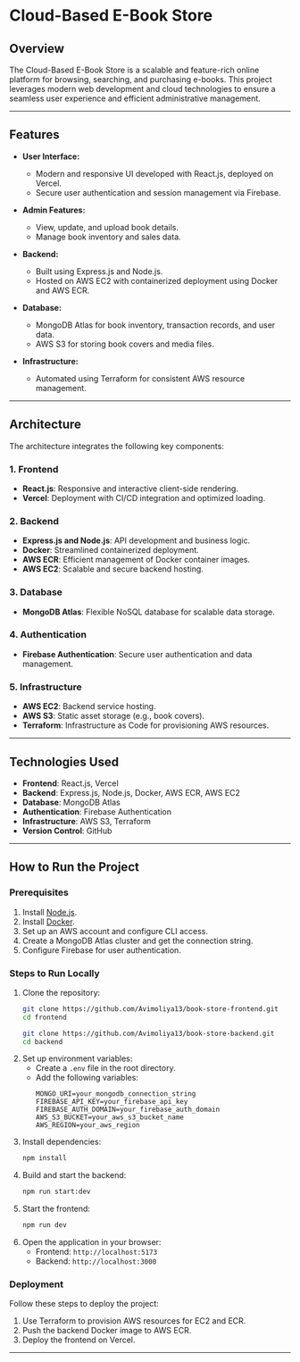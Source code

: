 # Cloud-Based E-Book Store

## Overview
The Cloud-Based E-Book Store is a scalable and feature-rich online platform for browsing, searching, and purchasing e-books. This project leverages modern web development and cloud technologies to ensure a seamless user experience and efficient administrative management.

---

## Features
- **User Interface:**
  - Modern and responsive UI developed with React.js, deployed on Vercel.
  - Secure user authentication and session management via Firebase.

- **Admin Features:**
  - View, update, and upload book details.
  - Manage book inventory and sales data.

- **Backend:**
  - Built using Express.js and Node.js.
  - Hosted on AWS EC2 with containerized deployment using Docker and AWS ECR.

- **Database:**
  - MongoDB Atlas for book inventory, transaction records, and user data.
  - AWS S3 for storing book covers and media files.

- **Infrastructure:**
  - Automated using Terraform for consistent AWS resource management.

---

## Architecture
The architecture integrates the following key components:

### 1. Frontend
- **React.js**: Responsive and interactive client-side rendering.
- **Vercel**: Deployment with CI/CD integration and optimized loading.

### 2. Backend
- **Express.js and Node.js**: API development and business logic.
- **Docker**: Streamlined containerized deployment.
- **AWS ECR**: Efficient management of Docker container images.
- **AWS EC2**: Scalable and secure backend hosting.

### 3. Database
- **MongoDB Atlas**: Flexible NoSQL database for scalable data storage.

### 4. Authentication
- **Firebase Authentication**: Secure user authentication and data management.

### 5. Infrastructure
- **AWS EC2**: Backend service hosting.
- **AWS S3**: Static asset storage (e.g., book covers).
- **Terraform**: Infrastructure as Code for provisioning AWS resources.

---

## Technologies Used
- **Frontend**: React.js, Vercel
- **Backend**: Express.js, Node.js, Docker, AWS ECR, AWS EC2
- **Database**: MongoDB Atlas
- **Authentication**: Firebase Authentication
- **Infrastructure**: AWS S3, Terraform
- **Version Control**: GitHub

---

## How to Run the Project

### Prerequisites
1. Install [Node.js](https://nodejs.org/).
2. Install [Docker](https://www.docker.com/).
3. Set up an AWS account and configure CLI access.
4. Create a MongoDB Atlas cluster and get the connection string.
5. Configure Firebase for user authentication.

### Steps to Run Locally
1. Clone the repository:
   ```bash
   git clone https://github.com/Avimoliya13/book-store-frontend.git
   cd frontend
   ```
   ```bash
   git clone https://github.com/Avimoliya13/book-store-backend.git
   cd backend
   ```
2. Set up environment variables:
   - Create a `.env` file in the root directory.
   - Add the following variables:
     ```env
     MONGO_URI=your_mongodb_connection_string
     FIREBASE_API_KEY=your_firebase_api_key
     FIREBASE_AUTH_DOMAIN=your_firebase_auth_domain
     AWS_S3_BUCKET=your_aws_s3_bucket_name
     AWS_REGION=your_aws_region
     ```
3. Install dependencies:
   ```bash
   npm install
   ```
4. Build and start the backend:
   ```bash
   npm run start:dev
   ```
5. Start the frontend:
   ```bash
   npm run dev
   ```
6. Open the application in your browser:
   - Frontend: `http://localhost:5173`
   - Backend: `http://localhost:3000`

### Deployment
Follow these steps to deploy the project:
1. Use Terraform to provision AWS resources for EC2 and ECR.
2. Push the backend Docker image to AWS ECR.
3. Deploy the frontend on Vercel.

---

